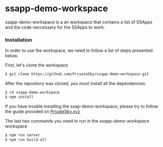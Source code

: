 # ssapp-demo-workspace

ssapp-demo-workspace is a an workspace that contains a list of SSApps and the code neccessary for the SSApps to work.

### Installation

In order to use the workspace, we need to follow a list of steps presented below. 

First, let's clone the workspace

```sh
$ git clone https://github.com/PrivateSky/ssapp-demo-workspace.git
```

After the repository was cloned, you must install all the dependencies.

```sh
$ cd ssapp-demo-workspace
$ npm install
```

If you have trouble installing the ssap-demo-workspace, please try to follow the guide provided on [PrivateSky.xyz](https://privatesky.xyz/?Start/installation)

The last two commands you need to run in the *ssapp-demo-workspace* workspace
```sh
$ npm run server
$ npm run build-all
```
